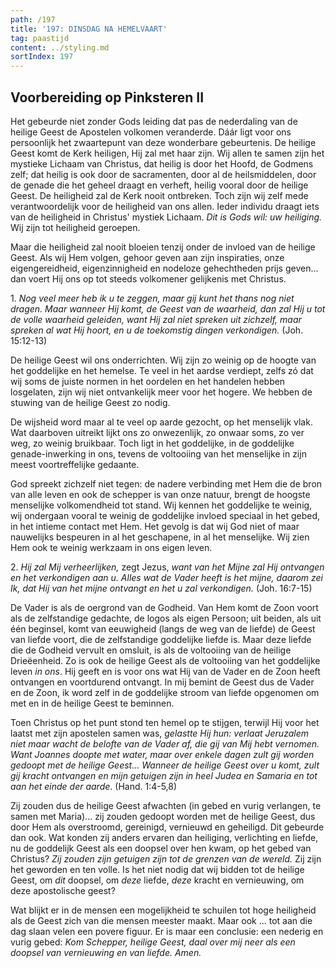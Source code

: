 ```yaml
---
path: /197
title: '197: DINSDAG NA HEMELVAART'
tag: paastijd
content: ../styling.md
sortIndex: 197
---
```


## Voorbereiding op Pinksteren II

Het gebeurde niet zonder Gods leiding dat pas de nederdaling van de heilige Geest de Apostelen volkomen veranderde. Dáár ligt voor ons persoonlijk het zwaartepunt van deze wonderbare gebeurtenis. De heilige Geest komt de Kerk heiligen, Hij zal met haar zijn. Wij allen te samen zijn het mystieke Lichaam van Christus, dat heilig is door het Hoofd, de Godmens zelf; dat heilig is ook door de sacramenten, door al de heilsmiddelen, door de genade die het geheel draagt en verheft, heilig vooral door de heilige Geest. De heiligheid zal de Kerk nooit ontbreken. Toch zijn wij zelf mede verantwoordelijk voor de heiligheid van ons allen. Ieder individu draagt iets van de heiligheid in Christus' mystiek Lichaam. _Dit is Gods wil: uw heiliging._ Wij zijn tot heiligheid geroepen.

Maar die heiligheid zal nooit bloeien tenzij onder de invloed van de heilige Geest. Als wij Hem volgen, gehoor geven aan zijn inspiraties, onze eigengereidheid, eigenzinnigheid en nodeloze gehechtheden prijs geven... dan voert Hij ons op tot steeds volkomener gelijkenis met Christus.

1\. _Nog veel meer heb ik u te zeggen, maar gij kunt het thans nog niet dragen. Maar wanneer Hij komt, de Geest van de waarheid, dan zal Hij u tot de volle waarheid geleiden, want Hij zal niet spreken uit zichzelf, maar spreken al wat Hij hoort, en u de toekomstig dingen verkondigen._ (Joh. 15:12-13)

De heilige Geest wil ons onderrichten. Wij zijn zo weinig op de hoogte van het goddelijke en het hemelse. Te veel in het aardse verdiept, zelfs zó dat wij soms de juiste normen in het oordelen en het handelen hebben losgelaten, zijn wij niet ontvankelijk meer voor het hogere. We hebben de stuwing van de heilige Geest zo nodig.

De wijsheid word maar al te veel op aarde gezocht, op het menselijk vlak. Wat daarboven uitreikt lijkt ons zo onwezenlijk, zo onwaar soms, zo ver weg, zo weinig bruikbaar. Toch ligt in het goddelijke, in de goddelijke genade-inwerking in ons, tevens de voltooiing van het menselijke in zijn meest voortreffelijke gedaante.

God spreekt zichzelf niet tegen: de nadere verbinding met Hem die de bron van alle leven en ook de schepper is van onze natuur, brengt de hoogste menselijke volkomendheid tot stand. Wij kennen het goddelijke te weinig, wij ondergaan vooral te weinig de goddelijke invloed speciaal in het gebed, in het intieme contact met Hem. Het gevolg is dat wij God niet of maar nauwelijks bespeuren in al het geschapene, in al het menselijke. Wij zien Hem ook te weinig werkzaam in ons eigen leven.

2\. _Hij zal Mij verheerlijken,_ zegt Jezus, _want van het Mijne zal Hij ontvangen en het verkondigen aan u. Alles wat de Vader heeft is het mijne, daarom zei Ik, dat Hij van het mijne ontvangt en het u zal verkondigen._ (Joh. 16:7-15)

De Vader is als de oergrond van de Godheid. Van Hem komt de Zoon voort als de zelfstandige gedachte, de logos als eigen Persoon; uit beiden, als uit één beginsel, komt van eeuwigheid (langs de weg van de liefde) de Geest van liefde voort, die de zelfstandige goddelijke liefde is. Maar deze liefde die de Godheid vervult en omsluit, is als de voltooiing van de heilige Drieëenheid. Zo is ook de heilige Geest als de voltooiing van het goddelijke leven _in ons_. Hij geeft en is voor ons wat Hij van de Vader en de Zoon heeft ontvangen en voortdurend ontvangt. In mij bemint de Geest dus de Vader en de Zoon, ik word zelf in de goddelijke stroom van liefde opgenomen om met en in de heilige Geest te beminnen.

Toen Christus op het punt stond ten hemel op te stijgen, terwijl Hij voor het laatst met zijn apostelen samen was, _gelastte Hij hun: verlaat Jeruzalem niet maar wacht de belofte van de Vader af, die gij van Mij hebt vernomen. Want Joannes doopte met water, maar over enkele dagen zult gij worden gedoopt met de heilige Geest... Wanneer de heilige Geest over u komt, zult gij kracht ontvangen en mijn getuigen zijn in heel Judea en Samaria en tot aan het einde der aarde_. (Hand. 1:4-5,8)

Zij zouden dus de heilige Geest afwachten (in gebed en vurig verlangen, te samen met Maria)... zij zouden gedoopt worden met de heilige Geest, dus door Hem als overstroomd, gereinigd, vernieuwd en geheiligd. Dit gebeurde dan ook. Wat konden zij anders ervaren dan heiliging, verlichting en liefde, nu de goddelijk Geest als een doopsel over hen kwam, op het gebed van Christus? _Zij zouden zijn getuigen zijn tot de grenzen van de wereld._ Zij zijn het geworden en ten volle. Is het niet nodig dat wij bidden tot de heilige Geest, om _dit_ doopsel, om _deze_ liefde, _deze_ kracht en vernieuwing, om deze apostolische geest?

Wat blijkt er in de mensen een mogelijkheid te schuilen tot hoge heiligheid als de Geest zich van die mensen meester maakt. Maar ook ... tot aan die dag slaan velen een povere figuur. Er is maar een conclusie: een nederig en vurig gebed: _Kom Schepper, heilige Geest, daal over mij neer als een doopsel van vernieuwing en van liefde. Amen._
